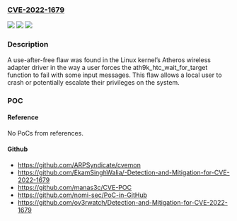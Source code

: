 ### [CVE-2022-1679](https://cve.mitre.org/cgi-bin/cvename.cgi?name=CVE-2022-1679)
![](https://img.shields.io/static/v1?label=Product&message=Kernel&color=blue)
![](https://img.shields.io/static/v1?label=Version&message=n%2Fa&color=blue)
![](https://img.shields.io/static/v1?label=Vulnerability&message=CWE-416&color=brighgreen)

### Description

A use-after-free flaw was found in the Linux kernel’s Atheros wireless adapter driver in the way a user forces the ath9k_htc_wait_for_target function to fail with some input messages. This flaw allows a local user to crash or potentially escalate their privileges on the system.

### POC

#### Reference
No PoCs from references.

#### Github
- https://github.com/ARPSyndicate/cvemon
- https://github.com/EkamSinghWalia/-Detection-and-Mitigation-for-CVE-2022-1679
- https://github.com/manas3c/CVE-POC
- https://github.com/nomi-sec/PoC-in-GitHub
- https://github.com/ov3rwatch/Detection-and-Mitigation-for-CVE-2022-1679

